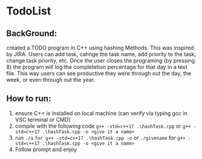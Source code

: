 # TodoList
## BackGround:
created a TODO program in C++ using hashing Methods. This was inspired by JIRA. Users can add task, cahnge the task name, add priority to the task, change task priority, etc. Once the user closes the programing (by pressing 8) the program will log the completetion percentage for that day in a text file. This way users can see productive they were through out the day, the week, or even through out the year. 

## How to run:
1. ensure C++ is installed on local machine (can verify via typing gcc in VSC terminal or CMD)
2. compile with the following code `g++ -std=c++17 .\hashTask.cpp` or `g++ -std=c++17 .\hashTask.cpp -o <give it a name>`
3. run `./a` `for g++ -std=c++17 .\hashTask.cpp -o` or `./givename` for `g++ -std=c++17 .\hashTask.cpp -o <give it a name>`
4. Follow prompt and enjoy

